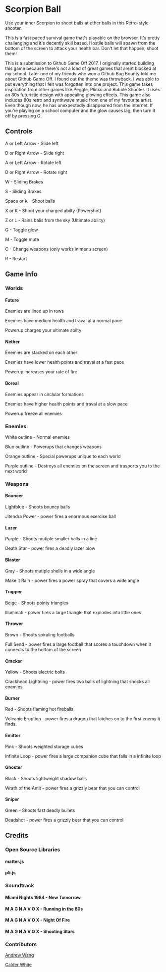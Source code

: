 # Scorpion Ball
Use your inner Scorpion to shoot balls at other balls in this Retro-style shooter.

This is a fast paced survival game that's playable on the browser. It's pretty challenging and it's decently skill based.
Hostile balls will spawn from the bottom of the screen to attack your health bar.
Don't let that happen, shoot them!

This is a submission to Github Game Off 2017. I originally started building this game because there's not a load of great games that arent blocked at my school. Later one of my friends who won a Github Bug Bounty told me about Github Game Off. I found out the theme was throwback. I was able to put everything that I felt was forgotten into one project. This game takes inspiration from other games like Peggle, Plinko and Bubble Shooter. It uses an 80s futuristic design with appealing glowing effects. This game also includes 80s retro and synthwave music from one of my favourite artist. Even though now, he has unexpectedly disappeared from the internet. If you’re playing on a school computer and the glow causes lag, then turn it off by pressing G. 

## Controls

A or Left Arrow - Slide left

D or Right Arrow - Slide right

A or Left Arrow - Rotate left

D or Right Arrow - Rotate right

W - Sliding Brakes

S - Sliding Brakes

Space or K - Shoot balls

X or K - Shoot your charged abilty (Powershot)

Z or L - Rains balls from the sky (Ultimate ability)

G - Toggle glow

M - Toggle mute

C - Change weapons (only works in menu screen)

R - Restart

## Game Info

### Worlds

#### Future
Enemies are lined up in rows

Enemies have medium health and traval at a normal pace

Powerup charges your ultimate abilty

#### Nether
Enemies are stacked on each other

Enemies have lower health points and traval at a fast pace

Powerup increases your rate of fire

#### Boreal
Enemies appear in circlular formations

Enemies have higher health points and traval at a slow pace

Powerup freeze all enemies

### Enemies

White outline - Normal enemies

Blue outline - Powerups that changes weapons

Orange outline - Special powerups unique to each world

Purple outline - Destroys all enemies on the screen and trasports you to the next world

### Weapons

#### Bouncer
Lightblue - Shoots bouncy balls

Jitendra Power - power fires a enormous exercise ball

#### Lazer
Purple - Shoots mutiple smaller balls in a line 

Death Star - power fires a deadly lazer blow

#### Blaster
Gray - Shoots mutiple shells in a wide angle

Make it Rain - power fires a power spray that covers a wide angle

#### Trapper
Beige - Shoots pointy triangles

Illuminati - power fires a large triangle that explodes into little ones

#### Thrower
Brown - Shoots spiraling footballs

Full Send - power fires a large football that scores a touchdown when it connects to the bottom of the screen

#### Cracker
Yellow - Shoots electric bolts

Crackhead Lightning - power fires two balls of lightning that shocks all enemies

#### Burner
Red - Shoots flaming hot fireballs

Volcanic Eruption - power fires a dragon that latches on to the first enemy it finds.

#### Emitter
Pink - Shoots weighted storage cubes

Infinite Loop - power fires a large companion cube that falls in a infinite loop

#### Ghoster
Black - Shoots lightweight shadow balls

Wrath of the Amit - power fires a grizzly bear that you can control

#### Sniper
Green - Shoots fast deadly bullets

Deadshot - power fires a grizzly bear that you can control

## Credits

### Open Source Libraries

#### matter.js

#### p5.js

### Soundtrack

#### Miami Nights 1984 - New Tomorrow

#### M A G N A V O X - Running in the 80s

#### M A G N A V O X - Night Of Fire

#### M A G N A V O X - Shooting Stars

### Contributors

[Andrew Wang](https://github.com/asdera)

[Calder White](https://github.com/CalderWhite)







